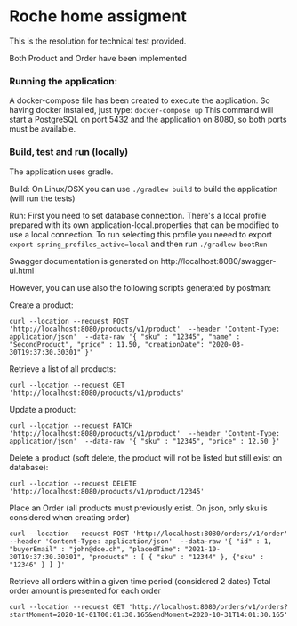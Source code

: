 # Roche home assigment

This is the resolution for technical test provided.

Both Product and Order have been implemented

### Running the application:

A docker-compose file has been created to execute the application. So having docker installed,
just type: `docker-compose up`
This command will start a PostgreSQL on port 5432 and the application on 8080, so both ports must 
be available.  

### Build, test and run (locally)

The application uses gradle. 

Build: On Linux/OSX you can use `./gradlew build` to build the application (will run the tests)

Run: First you need to set database connection. There's a local profile prepared with its own application-local.properties
that can be modified to use a local connection. To run selecting this profile you neeed to export
`export spring_profiles_active=local` 
and then run  `./gradlew bootRun`


Swagger documentation is generated on http://localhost:8080/swagger-ui.html

However, you can use also the following scripts generated by postman:

Create a product:

`
curl --location --request POST 'http://localhost:8080/products/v1/product' 
--header 'Content-Type: application/json' 
--data-raw '{
    "sku" : "12345",
    "name" : "SecondProduct",
    "price" : 11.50,
    "creationDate": "2020-03-30T19:37:30.30301"
}'
`

Retrieve a list of all products: 

`curl --location --request GET 'http://localhost:8080/products/v1/products' 
`

Update a product:

`curl --location --request PATCH 'http://localhost:8080/products/v1/product' 
--header 'Content-Type: application/json' 
--data-raw '{
    "sku" : "12345",
    "price" : 12.50
}'
`

Delete a product (soft delete, the product will not be listed but still exist on database):

`
curl --location --request DELETE 'http://localhost:8080/products/v1/product/12345'
`

Place an Order (all products must previously exist. On json, only sku is considered when creating order)

`
curl --location --request POST 'http://localhost:8080/orders/v1/order' 
--header 'Content-Type: application/json' 
--data-raw '{
    "id" : 1,
    "buyerEmail" : "john@doe.ch",
    "placedTime": "2021-10-30T19:37:30.30301",
    "products" : [
        { "sku" : "12344" }, {"sku" : "12346" }
    ]
}'
`

Retrieve all orders within a given time period (considered 2 dates) Total order amount is presented for each order

`curl --location --request GET 'http://localhost:8080/orders/v1/orders?startMoment=2020-10-01T00:01:30.165&endMoment=2020-10-31T14:01:30.165'`
